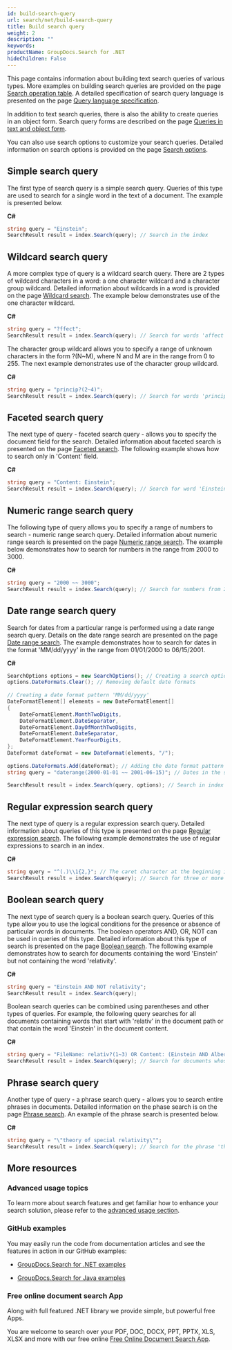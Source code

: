 ```yaml
---
id: build-search-query
url: search/net/build-search-query
title: Build search query
weight: 2
description: ""
keywords: 
productName: GroupDocs.Search for .NET
hideChildren: False
---
```

This page contains information about building text search queries of various types. More examples on building search queries are provided on the page [Search operation table](Search%2Boperation%2Btable.html). A detailed specification of search query language is presented on the page [Query language specification](Query%2Blanguage%2Bspecification.html).

In addition to text search queries, there is also the ability to create queries in an object form. Search query forms are described on the page [Queries in text and object form](Queries%2Bin%2Btext%2Band%2Bobject%2Bform.html).

You can also use search options to customize your search queries. Detailed information on search options is provided on the page [Search options](Search%2Boptions.html).

## Simple search query

The first type of search query is a simple search query. Queries of this type are used to search for a single word in the text of a document. The example is presented below.

**C#**

```csharp
string query = "Einstein";
SearchResult result = index.Search(query); // Search in the index
```

## Wildcard search query

A more complex type of query is a wildcard search query. There are 2 types of wildcard characters in a word: a one character wildcard and a character group wildcard. Detailed information about wildcards in a word is provided on the page [Wildcard search](Wildcard%2Bsearch.html). The example below demonstrates use of the one character wildcard.

**C#**

```csharp
string query = "?ffect";
SearchResult result = index.Search(query); // Search for words 'affect', 'effect', ets.
```

The character group wildcard allows you to specify a range of unknown characters in the form ?(N~M), where N and M are in the range from 0 to 255. The next example demonstrates use of the character group wildcard.

**C#**

```csharp
string query = "princip?(2~4)";
SearchResult result = index.Search(query); // Search for words 'principal', 'principle', 'principles', 'principally', ets.
```

## Faceted search query

The next type of query - faceted search query - allows you to specify the document field for the search. Detailed information about faceted search is presented on the page [Faceted search](Faceted%2Bsearch.html). The following example shows how to search only in 'Content' field.

**C#**

```csharp
string query = "Content: Einstein";
SearchResult result = index.Search(query); // Search for word 'Einstein' only in 'Content' field
```

## Numeric range search query

The following type of query allows you to specify a range of numbers to search - numeric range search query. Detailed information about numeric range search is presented on the page [Numeric range search](Numeric%2Brange%2Bsearch.html). The example below demonstrates how to search for numbers in the range from 2000 to 3000.

**C#**

```csharp
string query = "2000 ~~ 3000";
SearchResult result = index.Search(query); // Search for numbers from 2000 to 3000
```

## Date range search query

Search for dates from a particular range is performed using a date range search query. Details on the date range search are presented on the page [Date range search](Date%2Brange%2Bsearch.html). The example demonstrates how to search for dates in the format 'MM/dd/yyyy' in the range from 01/01/2000 to 06/15/2001.

**C#**

```csharp
SearchOptions options = new SearchOptions(); // Creating a search options object
options.DateFormats.Clear(); // Removing default date formats
 
// Creating a date format pattern 'MM/dd/yyyy'
DateFormatElement[] elements = new DateFormatElement[]
{
    DateFormatElement.MonthTwoDigits,
    DateFormatElement.DateSeparator,
    DateFormatElement.DayOfMonthTwoDigits,
    DateFormatElement.DateSeparator,
    DateFormatElement.YearFourDigits,
};
DateFormat dateFormat = new DateFormat(elements, "/");
 
options.DateFormats.Add(dateFormat); // Adding the date format pattern to the date format collection
string query = "daterange(2000-01-01 ~~ 2001-06-15)"; // Dates in the search query are always specified in the format 'yyyy-MM-dd'
 
SearchResult result = index.Search(query, options); // Search in index
```

## Regular expression search query

The next type of query is a regular expression search query. Detailed information about queries of this type is presented on the page [Regular expression search](Regular%2Bexpression%2Bsearch.html). The following example demonstrates the use of regular expressions to search in an index.

**C#**

```csharp
string query = "^(.)\\1{2,}"; // The caret character at the beginning indicates that this is a regular expression search query
SearchResult result = index.Search(query); // Search for three or more identical characters in a row
```

## Boolean search query

The next type of search query is a boolean search query. Queries of this type allow you to use the logical conditions for the presence or absence of particular words in documents. The boolean operators AND, OR, NOT can be used in queries of this type. Detailed information about this type of search is presented on the page [Boolean search](Boolean%2Bsearch.html). The following example demonstrates how to search for documents containing the word 'Einstein' but not containing the word 'relativity'.

**C#**

```csharp
string query = "Einstein AND NOT relativity";
SearchResult result = index.Search(query);
```

Boolean search queries can be combined using parentheses and other types of queries. For example, the following query searches for all documents containing words that start with 'relativ' in the document path or that contain the word 'Einstein' in the document content.

**C#**

```csharp
string query = "FileName: relativ?(1~3) OR Content: (Einstein AND Albert)";
SearchResult result = index.Search(query); // Search for documents whose paths contain 'relative', 'relativity', ets., or documents containing both 'Einstein' and 'Albert' in the content
```

## Phrase search query

Another type of query - a phrase search query - allows you to search entire phrases in documents. Detailed information on the phase search is on the page [Phrase search](Phrase%2Bsearch.html). An example of the phrase search is presented below.

**C#**

```csharp
string query = "\"theory of special relativity\"";
SearchResult result = index.Search(query); // Search for the phrase 'theory of special relativity'
```

## More resources

### Advanced usage topics

To learn more about search features and get familiar how to enhance your search solution, please refer to the [advanced usage section](Advanced%2BUsage.html).

### GitHub examples

You may easily run the code from documentation articles and see the features in action in our GitHub examples:

*   [GroupDocs.Search for .NET examples](https://github.com/groupdocs-search/GroupDocs.Search-for-.NET)
    
*   [GroupDocs.Search for Java examples](https://github.com/groupdocs-search/GroupDocs.Search-for-Java)
    

### Free online document search App

Along with full featured .NET library we provide simple, but powerful free Apps.

You are welcome to search over your PDF, DOC, DOCX, PPT, PPTX, XLS, XLSX and more with our free online [Free Online Document Search App](https://products.groupdocs.app/search).
